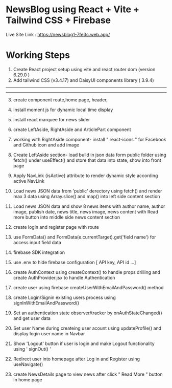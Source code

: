 # NewsBlog  using  React + Vite + Tailwind CSS + Firebase

Live Site Link : https://newsblog1-7fe3c.web.app/


# Working Steps
1. Create React project setup using vite and react router dom (version 6.29.0 )
2. Add tailwind CSS (v3.4.17) and DaisyUI components library ( 3.9.4)


*********


********



3. create component route,home page, header, 
4. install  moment js for dynamic local time display
5. install react marquee for news slider 

6. create LeftAside, RightAside and ArticlePart component
7. working with RightAside component- install " react-icons " for Facebook and Github icon and add image

8. Create LeftAside section- load build in json data form public folder using fetch() under useEffect() and store that data into state, show into front page
09. Apply NavLink {isActive} attribute to render dynamic style according active NavLink

10. Load news JSON data from 'public' derectory using fetch() and render max 3 data using Array.slice() and map() into left side content section
11. Load news JSON data and show  8 news items with author name, author image, publish date, news title, news image, news content with Read more button into middle side news content section

12. create login and register page with route 
13. use FormData() and FormData(e.currentTarget).get('field name') for access input field data

14. firebase SDK integration 
15. use .env to hide firebase configuration [ API key, API id ...]

16. create AuthContext using createContext() to handle props drilling and create AuthProvider.jsx to handle Authentication
17. create user using firebase createUserWithEmailAndPassword() method

18. create Login/Signin existing users process using signInWithEmailAndPassword() 

19. Set an authentication state observer/tracker by onAuthStateChanged() and get user data

20. Set user Name during createing user acount using updateProfile() and display login user name in Navbar

21. Show 'Logout' button if user is login and make Logout functionality using ' signOut() '

22. Redirect user into homepage after Log in and Register using useNavigate()

23. create NewsDetails page to view news after click " Read More " button in home page



